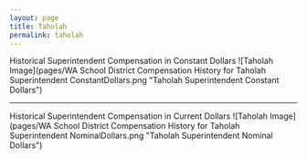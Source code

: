```yaml
---
layout: page
title: Taholah
permalink: taholah
---
```



Historical Superintendent Compensation in Constant Dollars
![Taholah Image](pages/WA School District Compensation History for Taholah Superintendent ConstantDollars.png "Taholah Superintendent Constant Dollars")

___

Historical Superintendent Compensation in Current Dollars
![Taholah Image](pages/WA School District Compensation History for Taholah Superintendent NominalDollars.png "Taholah Superintendent Nominal Dollars")